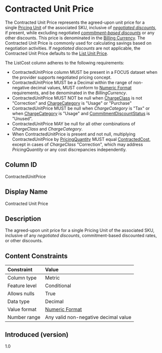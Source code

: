 # Contracted Unit Price

The Contracted Unit Price represents the agreed-upon unit price for a single [Pricing Unit](#pricingunit) of the associated SKU, inclusive of [*negotiated discounts*](#glossary:negotiated-discount), if present, while excluding negotiated [*commitment-based discounts*](#glossary:commitment-based-discount) or any other discounts. This price is denominated in the [Billing Currency](#billingcurrency). The Contracted Unit Price is commonly used for calculating savings based on negotiation activities. If *negotiated discounts* are not applicable, the Contracted Unit Price defaults to the [List Unit Price](#listunitprice).

The ListCost column adheres to the following requirements:

* ContractedUnitPrice column MUST be present in a FOCUS dataset when the provider supports negotiated pricing concept.
* ContractedUnitPrice MUST be a Decimal within the range of non-negative decimal values, MUST conform to [Numeric Format](#numericformat) requirements, and be denominated in the *BillingCurrency*.
* ContractedUnitPrice MUST NOT be null when [ChargeClass](#chargeclass) is not "Correction" and [ChargeCategory](#chargecategory) is "Usage" or "Purchase"
* ContractedUnitPrice MUST be null when *ChargeCategory* is "Tax" or when [ChargeCategory](#chargecategory) is "Usage" and [CommitmentDiscountStatus](#commitmentdiscountstatus) is "Unused".
* ContractedUnitPrice MAY be null for all other combinations of *ChargeClass* and *ChargeCategory*.
* When ContractedUnitPrice is present and not null, multiplying ContractedUnitPrice by [PricingQuantity](#pricingquantity) MUST equal [ContractedCost](#contractedcost), except in cases of *ChargeClass* "Correction", which may address *PricingQuantity* or any cost discrepancies independently.

## Column ID

ContractedUnitPrice

## Display Name

Contracted Unit Price

## Description

The agreed-upon unit price for a single Pricing Unit of the associated SKU, inclusive of any *negotiated discounts*, commitment-based discounted rates, or other discounts.

## Content Constraints

| Constraint      | Value                                |
|:----------------|:-------------------------------------|
| Column type     | Metric                               |
| Feature level   | Conditional                          |
| Allows nulls    | True                                 |
| Data type       | Decimal                              |
| Value format    | [Numeric Format](#numericformat)     |
| Number range    | Any valid non-negative decimal value |

## Introduced (version)

1.0
